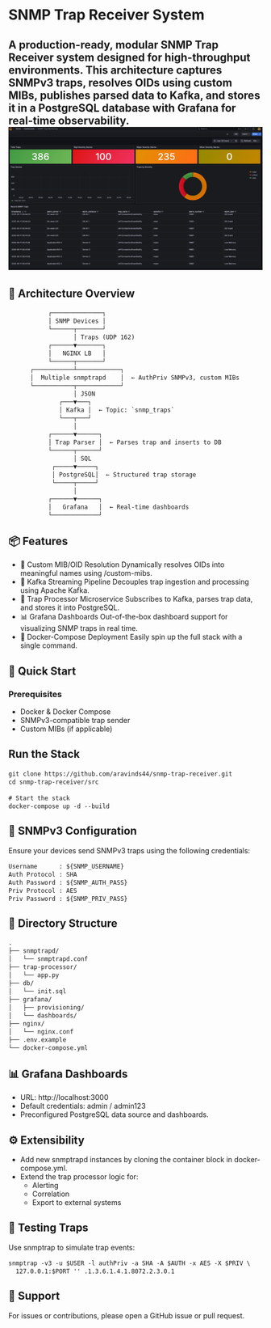 # SNMP Trap Receiver System

A production-ready, modular SNMP Trap Receiver system designed for high-throughput environments. This architecture captures SNMPv3 traps, resolves OIDs using custom MIBs, publishes parsed data to Kafka, and stores it in a PostgreSQL database with Grafana for real-time observability.
![img.png](img.png)
---
## 🧩 Architecture Overview

```text
           ┌──────────────┐
           │ SNMP Devices │
           └──────┬───────┘
                  │ Traps (UDP 162)
           ┌──────▼───────┐
           │   NGINX LB   │
           └──────┬───────┘
      ┌───────────┴────────────┐
      │  Multiple snmptrapd    │  ← AuthPriv SNMPv3, custom MIBs
      └───────────┬────────────┘
                  │ JSON
              ┌───▼───┐
              │ Kafka │  ← Topic: `snmp_traps`
              └───┬───┘
                  │
           ┌──────▼──────┐
           │ Trap Parser │  ← Parses trap and inserts to DB
           └──────┬──────┘
                  │ SQL
            ┌─────▼─────┐
            │ PostgreSQL│  ← Structured trap storage
            └─────┬─────┘
                  │
           ┌──────▼──────┐
           │   Grafana   │  ← Real-time dashboards
           └─────────────┘
```
## 📦 Features

- 📜 Custom MIB/OID Resolution
Dynamically resolves OIDs into meaningful names using /custom-mibs.
- 🔁 Kafka Streaming Pipeline
Decouples trap ingestion and processing using Apache Kafka.
- 🧠 Trap Processor Microservice
Subscribes to Kafka, parses trap data, and stores it into PostgreSQL.
- 📊 Grafana Dashboards
Out-of-the-box dashboard support for visualizing SNMP traps in real time.
- 🐳 Docker-Compose Deployment
Easily spin up the full stack with a single command.

## 🚀 Quick Start

### Prerequisites
- Docker & Docker Compose
- SNMPv3-compatible trap sender
- Custom MIBs (if applicable)

## Run the Stack
```shell
git clone https://github.com/aravinds44/snmp-trap-receiver.git
cd snmp-trap-receiver/src

# Start the stack
docker-compose up -d --build
```

## 🔐 SNMPv3 Configuration
Ensure your devices send SNMPv3 traps using the following credentials:
```text
Username      : ${SNMP_USERNAME}
Auth Protocol : SHA
Auth Password : ${SNMP_AUTH_PASS}
Priv Protocol : AES
Priv Password : ${SNMP_PRIV_PASS}
```

## 📁 Directory Structure
```text
.
├── snmptrapd/                 
│   └── snmptrapd.conf         
├── trap-processor/           
│   └── app.py
├── db/
│   └── init.sql              
├── grafana/
│   ├── provisioning/
│   └── dashboards/
├── nginx/
│   └── nginx.conf            
├── .env.example              
└── docker-compose.yml        
```
## 📊 Grafana Dashboards

- URL: http://localhost:3000
- Default credentials: admin / admin123
- Preconfigured PostgreSQL data source and dashboards.

## ⚙️ Extensibility

- Add new snmptrapd instances by cloning the container block in docker-compose.yml.
- Extend the trap processor logic for:
  - Alerting
  - Correlation
  - Export to external systems
## 🧪 Testing Traps

Use snmptrap to simulate trap events:
```shell
snmptrap -v3 -u $USER -l authPriv -a SHA -A $AUTH -x AES -X $PRIV \
  127.0.0.1:$PORT '' .1.3.6.1.4.1.8072.2.3.0.1
```

## 🙋 Support

For issues or contributions, please open a GitHub issue or pull request.